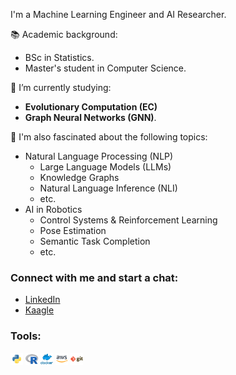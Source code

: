 I'm a Machine Learning Engineer and AI Researcher.

:books: Academic background:
  - BSc in Statistics.
  - Master's student in Computer Science.

🔭 I’m currently studying:
  - **Evolutionary Computation (EC)**
  - **Graph Neural Networks (GNN)**.

📖  I'm also fascinated about the following topics:
  - Natural Language Processing (NLP)
    - Large Language Models (LLMs)
    - Knowledge Graphs
    - Natural Language Inference (NLI)
    - etc.
  - AI in Robotics
    - Control Systems & Reinforcement Learning
    - Pose Estimation
    - Semantic Task Completion
    - etc.

### Connect with me and start a chat:
- [LinkedIn](https://www.linkedin.com/in/adriel-martins-12839a128/)
- [Kaagle](https://www.kaggle.com/adrielmartins)

### Tools:
<code><img height="20" src="https://raw.githubusercontent.com/github/explore/80688e429a7d4ef2fca1e82350fe8e3517d3494d/topics/python/python.png"></code>
<code><img height="20" src="https://raw.githubusercontent.com/github/explore/80688e429a7d4ef2fca1e82350fe8e3517d3494d/topics/r/r.png"></code>
<code><img height="20" src="https://raw.githubusercontent.com/github/explore/80688e429a7d4ef2fca1e82350fe8e3517d3494d/topics/docker/docker.png"></code>
<code><img height="20" src="https://raw.githubusercontent.com/github/explore/fbceb94436312b6dacde68d122a5b9c7d11f9524/topics/aws/aws.png"></code>
<code><img height="20" src="https://raw.githubusercontent.com/github/explore/80688e429a7d4ef2fca1e82350fe8e3517d3494d/topics/git/git.png"></code>
